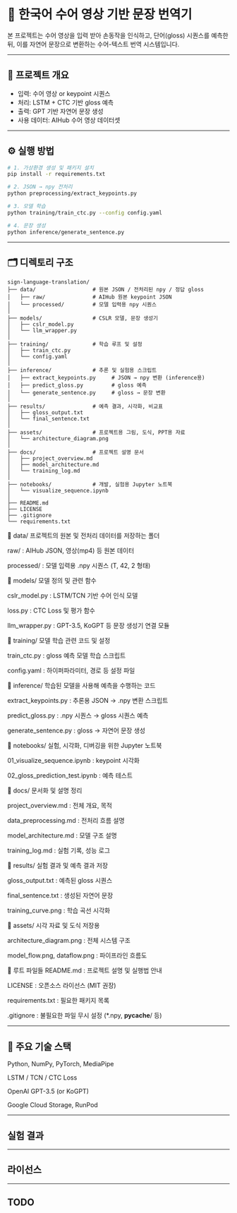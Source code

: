 # 🤟 한국어 수어 영상 기반 문장 번역기
본 프로젝트는 수어 영상을 입력 받아 손동작을 인식하고, 단어(gloss) 시퀀스를 예측한 뒤, 이를 자연어 문장으로 변환하는 수어-텍스트 번역 시스템입니다.

---

## 📌 프로젝트 개요

- 입력: 수어 영상 or keypoint 시퀀스
- 처리: LSTM + CTC 기반 gloss 예측
- 출력: GPT 기반 자연어 문장 생성
- 사용 데이터: AIHub 수어 영상 데이터셋

---

## ⚙️ 실행 방법

```bash
# 1. 가상환경 생성 및 패키지 설치
pip install -r requirements.txt

# 2. JSON → npy 전처리
python preprocessing/extract_keypoints.py

# 3. 모델 학습
python training/train_ctc.py --config config.yaml

# 4. 문장 생성
python inference/generate_sentence.py
```

---

## 🗂️ 디렉토리 구조
```
sign-language-translation/
├── data/                  # 원본 JSON / 전처리된 npy / 정답 gloss
│   ├── raw/               # AIHub 원본 keypoint JSON
│   └── processed/         # 모델 입력용 npy 시퀀스
│
├── models/                # CSLR 모델, 문장 생성기
│   ├── cslr_model.py
│   └── llm_wrapper.py
│
├── training/              # 학습 루프 및 설정
│   ├── train_ctc.py
│   └── config.yaml
│
├── inference/             # 추론 및 실험용 스크립트
│   ├── extract_keypoints.py     # JSON → npy 변환 (inference용)
│   ├── predict_gloss.py         # gloss 예측
│   └── generate_sentence.py     # gloss → 문장 변환
│
├── results/               # 예측 결과, 시각화, 비교표
│   ├── gloss_output.txt
│   └── final_sentence.txt
│
├── assets/                # 프로젝트용 그림, 도식, PPT용 자료
│   └── architecture_diagram.png
│
├── docs/                  # 프로젝트 설명 문서
│   ├── project_overview.md
│   ├── model_architecture.md
│   └── training_log.md
│
├── notebooks/             # 개발, 실험용 Jupyter 노트북
│   └── visualize_sequence.ipynb
│
├── README.md
├── LICENSE
├── .gitignore
└── requirements.txt

```
📁 data/
프로젝트의 원본 및 전처리 데이터를 저장하는 폴더

raw/ : AIHub JSON, 영상(mp4) 등 원본 데이터

processed/ : 모델 입력용 .npy 시퀀스 (T, 42, 2 형태)

📁 models/
모델 정의 및 관련 함수

cslr_model.py : LSTM/TCN 기반 수어 인식 모델

loss.py : CTC Loss 및 평가 함수

llm_wrapper.py : GPT-3.5, KoGPT 등 문장 생성기 연결 모듈

📁 training/
모델 학습 관련 코드 및 설정

train_ctc.py : gloss 예측 모델 학습 스크립트

config.yaml : 하이퍼파라미터, 경로 등 설정 파일

📁 inference/
학습된 모델을 사용해 예측을 수행하는 코드

extract_keypoints.py : 추론용 JSON → .npy 변환 스크립트

predict_gloss.py : .npy 시퀀스 → gloss 시퀀스 예측

generate_sentence.py : gloss → 자연어 문장 생성

📁 notebooks/
실험, 시각화, 디버깅을 위한 Jupyter 노트북

01_visualize_sequence.ipynb : keypoint 시각화

02_gloss_prediction_test.ipynb : 예측 테스트

📁 docs/
문서화 및 설명 정리

project_overview.md : 전체 개요, 목적

data_preprocessing.md : 전처리 흐름 설명

model_architecture.md : 모델 구조 설명

training_log.md : 실험 기록, 성능 로그

📁 results/
실험 결과 및 예측 결과 저장

gloss_output.txt : 예측된 gloss 시퀀스

final_sentence.txt : 생성된 자연어 문장

training_curve.png : 학습 곡선 시각화

📁 assets/
시각 자료 및 도식 저장용

architecture_diagram.png : 전체 시스템 구조

model_flow.png, dataflow.png : 파이프라인 흐름도

📄 루트 파일들
README.md : 프로젝트 설명 및 실행법 안내

LICENSE : 오픈소스 라이선스 (MIT 권장)

requirements.txt : 필요한 패키지 목록

.gitignore : 불필요한 파일 무시 설정 (*.npy, __pycache__/ 등)

---

## 🔧 주요 기술 스택
Python, NumPy, PyTorch, MediaPipe

LSTM / TCN / CTC Loss

OpenAI GPT-3.5 (or KoGPT)

Google Cloud Storage, RunPod

---

## 실험 결과

---

## 라이선스

---

## TODO
